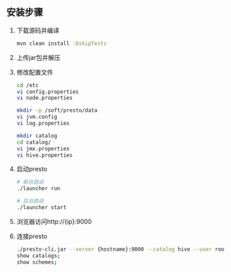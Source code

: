 ## 安装步骤

1. 下载源码并编译

   ```bash
   mvn clean install -DskipTests
   ```

2. 上传jar包并解压

3. 修改配置文件

   ```bash
   cd /etc
   vi config.properties
   vi node.properties
   
   mkdir -p /soft/presto/data
   vi jvm.config
   vi log.properties
   
   mkdir catalog
   cd catalog/
   vi jmx.properties
   vi hive.properties
   ```

4. 启动presto

   ```bash
   # 前台启动
   ./launcher run
   
   # 后台启动
   ./launcher start
   ```

5. 浏览器访问http://{ip}:9000

6. 连接presto

   ```bash
   ./presto-cli.jar --server {hostname}:9000 --catalog hive --user root
   show catalogs;
   show schemes;
   ```